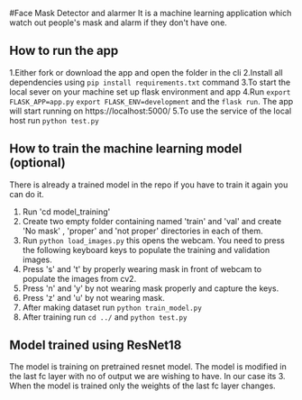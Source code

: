 #Face Mask Detector and alarmer
It is a machine learning application which watch out people's mask and alarm if they don't have one. 

## How to run the app

1.Either fork or download the app and open the folder in the cli
2.Install all dependencies using `pip install requirements.txt` command
3.To start the local sever on your machine set up flask environment and app
4.Run `export FLASK_APP=app.py` `export FLASK_ENV=development` and the `flask run`. The app will start running on https://localhost:5000/
5.To use the service of the local host run `python test.py`

## How to train the machine learning model (optional)

There is already a trained model in the repo if you have to train it again you can do it.
1. Run 'cd model_training'
2. Create two empty folder containing named 'train' and 'val' and create 'No mask' , 'proper' and 'not proper' directories in each of them.
3. Run `python load_images.py` this opens the webcam. You need to press the following keyboard keys to populate the training and validation images.
4. Press 's' and 't' by properly wearing mask in front of webcam to populate the images from cv2.
5. Press 'n' and 'y' by not wearing mask properly and capture the keys.
6. Press 'z' and 'u' by not wearing mask.
7. After making dataset run `python train_model.py`
8. After training run `cd ../` and `python test.py`

## Model trained using ResNet18

The model is training on pretrained resnet model. The model is modified in the last fc layer with no of output we are wishing to have. In our case its 3. When the model is trained only the weights of the last fc layer changes.

